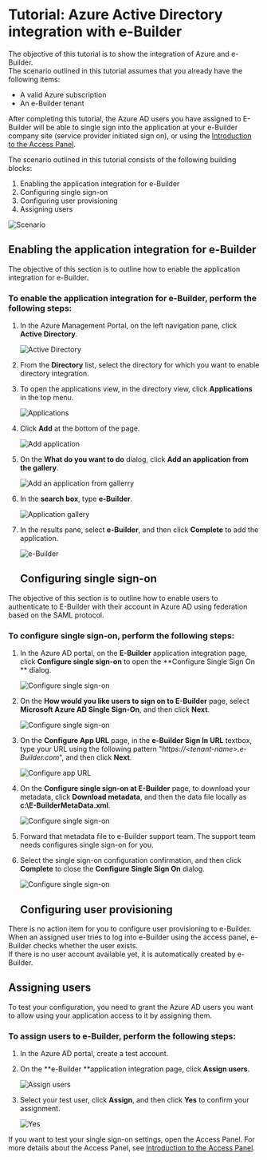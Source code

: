 <properties 
    pageTitle="Tutorial: Azure Active Directory integration with e-Builder | Microsoft Azure" 
    description="Learn how to use e-Builder with Azure Active Directory to enable single sign-on, automated provisioning, and more!" 
    services="active-directory" 
    authors="jeevansd"  
    documentationCenter="na" 
    manager="stevenpo"/>

<tags 
    ms.service="active-directory" 
    ms.devlang="na" 
    ms.topic="article" 
    ms.tgt_pltfrm="na" 
    ms.workload="identity" 
    ms.date="01/14/2016" 
    ms.author="jeedes" />

# Tutorial: Azure Active Directory integration with e-Builder
The objective of this tutorial is to show the integration of Azure and e-Builder.  
The scenario outlined in this tutorial assumes that you already have the following items:

* A valid Azure subscription
* An e-Builder tenant

After completing this tutorial, the Azure AD users you have assigned to E-Builder will be able to single sign into the application at your e-Builder company site (service provider initiated sign on), or using the [Introduction to the Access Panel](active-directory-saas-access-panel-introduction.md).

The scenario outlined in this tutorial consists of the following building blocks:

1. Enabling the application integration for e-Builder
2. Configuring single sign-on
3. Configuring user provisioning
4. Assigning users

![Scenario](./media/active-directory-saas-e-builder-tutorial/IC777378.png "Scenario")

## Enabling the application integration for e-Builder
The objective of this section is to outline how to enable the application integration for e-Builder.

### To enable the application integration for e-Builder, perform the following steps:
1. In the Azure Management Portal, on the left navigation pane, click **Active Directory**.

   ![Active Directory](./media/active-directory-saas-e-builder-tutorial/IC700993.png "Active Directory")

2. From the **Directory** list, select the directory for which you want to enable directory integration.

3. To open the applications view, in the directory view, click **Applications** in the top menu.

   ![Applications](./media/active-directory-saas-e-builder-tutorial/IC700994.png "Applications")

4. Click **Add** at the bottom of the page.

   ![Add application](./media/active-directory-saas-e-builder-tutorial/IC749321.png "Add application")

5. On the **What do you want to do** dialog, click **Add an application from the gallery**.

   ![Add an application from gallerry](./media/active-directory-saas-e-builder-tutorial/IC749322.png "Add an application from gallerry")

6. In the **search box**, type **e-Builder**.

   ![Application gallery](./media/active-directory-saas-e-builder-tutorial/IC777379.png "Application gallery")

7. In the results pane, select **e-Builder**, and then click **Complete** to add the application.

   ![e-Builder](./media/active-directory-saas-e-builder-tutorial/IC777380.png "e-Builder")

   ## Configuring single sign-on

The objective of this section is to outline how to enable users to authenticate to E-Builder with their account in Azure AD using federation based on the SAML protocol.

### To configure single sign-on, perform the following steps:
1. In the Azure AD portal, on the **E-Builder** application integration page, click **Configure single sign-on** to open the **Configure Single Sign On ** dialog.

   ![Configure single sign-on](./media/active-directory-saas-e-builder-tutorial/IC777381.png "Configure single sign-on")

2. On the **How would you like users to sign on to E-Builder** page, select **Microsoft Azure AD Single Sign-On**, and then click **Next**.

   ![Configure single sign-on](./media/active-directory-saas-e-builder-tutorial/IC777382.png "Configure single sign-on")

3. On the **Configure App URL** page, in the **e-Builder Sign In URL** textbox, type your URL using the following pattern "*https://\<tenant-name\>.e-Builder.com*", and then click **Next**.

   ![Configure app URL](./media/active-directory-saas-e-builder-tutorial/IC777383.png "Configure app URL")

4. On the **Configure single sign-on at E-Builder** page, to download your metadata, click **Download metadata**, and then the data file locally as **c:\\E-BuilderMetaData.xml**.

   ![Configure single sign-on](./media/active-directory-saas-e-builder-tutorial/IC777384.png "Configure single sign-on")

5. Forward that metadata file to e-Builder support team. The support team needs configures single sign-on for you.

6. Select the single sign-on configuration confirmation, and then click **Complete** to close the **Configure Single Sign On** dialog.

   ![Configure single sign-on](./media/active-directory-saas-e-builder-tutorial/IC777385.png "Configure single sign-on")

   ## Configuring user provisioning

There is no action item for you to configure user provisioning to e-Builder.  
When an assigned user tries to log into e-Builder using the access panel, e-Builder checks whether the user exists.  
If there is no user account available yet, it is automatically created by e-Builder.

## Assigning users
To test your configuration, you need to grant the Azure AD users you want to allow using your application access to it by assigning them.

### To assign users to e-Builder, perform the following steps:
1. In the Azure AD portal, create a test account.

2. On the **e-Builder **application integration page, click **Assign users**.

   ![Assign users](./media/active-directory-saas-e-builder-tutorial/IC777386.png "Assign users")

3. Select your test user, click **Assign**, and then click **Yes** to confirm your assignment.

   ![Yes](./media/active-directory-saas-e-builder-tutorial/IC767830.png "Yes")


If you want to test your single sign-on settings, open the Access Panel. For more details about the Access Panel, see [Introduction to the Access Panel](active-directory-saas-access-panel-introduction.md).

